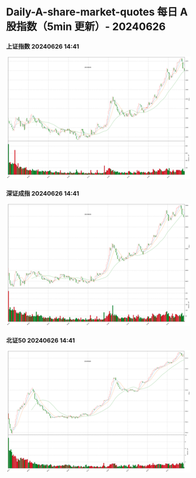 
# Daily-A-share-market-quotes 每日 A 股指数（5min 更新）- 20240626

### 上证指数 20240626 14:41
![](./fig/2024/6/20240626-sh000001.png)

### 深证成指 20240626 14:41
![](./fig/2024/6/20240626-sz399001.png)

### 北证50 20240626 14:41
![](./fig/2024/6/20240626-bj899050.png)
